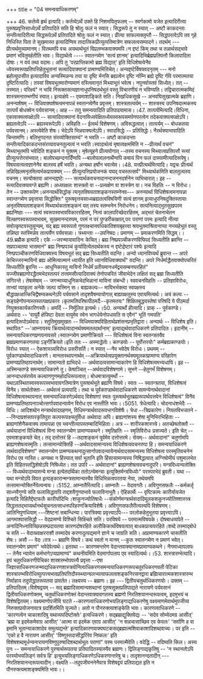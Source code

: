 +++
title = "04 समन्वयाधिकरणम्"

+++
46. कर्तव्ये हृर्थ इत्यादि। कर्तव्येऽर्थे उक्ते हि निशमयितृफलम् -- स्वर्गकामो यजेत इत्यादिरीत्या पुरूषप्रवृत्तिसाध्येऽर्थे प्रतिपादिते सति हि श्रोतुः फलं न स्यात्। सिद्धरूपे तु न स्यात् -- अष्टौ काकदन्ताः सन्तीत्यादिरीत्या सिद्धरूपेऽर्थे प्रतिपादिते श्रोतुः फलं न स्यात्। प्रीत्या साफल्यक्लृप्तौ -- सिद्धपरत्वेऽपि तव गृहे निधिस्ति पिता ते सुखमास्त इत्यादिण्विव तादात्विकप्रीत्युत्पतिमात्रेण सफलत्वसम्पादने। तदर्थम् --- प्रीत्यर्थमुच्यामानम्। वितथमपि वचः अयथार्थभूतं विप्रलम्भकवाक्यमपि।न द्दष्टं किम् तथा च तन्नार्थसद्भावे प्रमाणं भवितुमर्हतीति भावः। विद्यार्थत्वे ---- स्वातन्त्र्येण 'सत्यं ज्ञानम्' इत्यादिभिर्ब्रह्मप्रतिपत्तौ किलापादिता दोषाः। न वयं तथा वदामः। अपि तु 'परप्राप्तिकामो ब्रह्म विद्यात्' इति विधिशेषत्वेनैव ध्येयस्वरूपप्रतिपत्तिहेतुभूतानां सत्यादिवाक्यानां प्रामाण्यमितिचेत्। अन्यद्दष्टेर्विषयवदनृतम् --- मनो ब्रहोत्युपासीत इत्यादाविव अन्यस्मिन्नन्य तया या दृष्टि र्मनसि ब्रह्यत्वेन दृष्टि र्नाम्नि ब्रह्ये दृष्टि र्गवि परमात्मतया दृष्टिरित्यादिः। तस्यां विषयभूतमारोण्यमाणं वस्त्विवानृतं मिथ्याभूतं भवेत्ष। नपुनर्वास्तवं सिध्येत्। तत् -- तस्मात्। परिक्ष्यं" न भावि निरूक्तसत्यज्ञानाधुपनिषदर्थभुतं वस्तु विचारणीयं न भविण्यति। तद्विचारात्मकमिदं शास्त्रमनारम्भणीयं स्यात्। इत्याक्षेपे -- एवमाशाङ्किते सति। निखधिकसुखे -- अनवघिसुखात्मके ब्रहाणि। अनन्यशेषम् -- विधिवाक्यशेषत्वमनापन्नं स्वतान्त्र्येणैव प्रवृत्तम्। शास्त्रतात्पर्यम् -- शास्त्रस्य उपनिषदात्मकस्य तात्पर्यं बोधक्वेन पर्यवसानम्। आह -- ततु समन्वयादिति प्रतिपादयामास।।47. तात्पर्यमित्यादि।विधिना, एकावाक्यत्वपक्षेऽपि -- सत्यादिवाक्यानां वेदनाविध्यपेक्षितध्येयस्वरूपसमर्पणपरत्वेन तदेकवाक्यत्वपक्षेऽपि। ब्रह्यतत्वेऽपि --- ब्रह्यस्वरूपेऽपि। अविहति -- ईत्वर्थ विशेषणम्। अविरूद्धत्वात्। तात्पर्यम् -- बोधकतया पर्यवसानम्। अस्त्येवेति शेषः। भेदेऽपि भिन्नवाक्यत्वेऽपि। स्वादसिद्धेः -- प्रतिसिद्धेः। नैरर्थक्याभावादिति चिन्तामणिः। बलिभुगदनत संरव्योक्तिसाम्यं" न भवति -- अष्टौ काकदन्ताः सन्तीत्यादिकाकदन्तसंरव्यावचनतुल्यत्वं न भवति।स्वादार्थत्वं मृषात्वक्षममिति न --प्रीत्यर्थं वचनं" मिथ्याभूतमपि भवेदिति शङ्कनं न युक्तम्। मृषेत्यूहने प्रीत्ययोगात् --तस्य वचनस्य मिथ्यात्वप्रतिपत्तौ स्त्यां प्रीत्युत्पत्तेरसंभवात्। बालोपच्छन्दनादिँण्वपि --बालोपलालनार्थेण्वपि कषायं पिन फलं दास्यामीत्यादिरूपेषु। विषयसत्यत्वज्ञानेनैव बालस्य हर्षे भवति। अन्यथा हर्षोन भवत्येव।।48. यत्त्प्रीत्यर्थमित्यादि। यद्वचः प्रीत्यर्थं तन्निखिलमनृतमित्यर्भकप्रायक्यम् --- प्रीत्युत्पत्तिप्रयोजनकं यघद् वचस्तत्सर्वं" मिथ्यार्थकमिति बालतुल्यस्य वचनम्। सत्योक्तया आनन्दद्दष्टेः --- सत्यार्थकवचनादानन्दजननदर्शनेन व्यभिचारात्। इह -- स्त्यादिवाक्यावग्ते ब्रह्यणि। अध्यपक्षतः शास्त्रतो वा --प्रत्यक्षेण वा शास्त्रेण वा। नच विहतिः -- न विरोधः। तेन -- उक्तरूपेण।अनन्यार्थसिद्धोक् त्यनृतविषयताशङ्कनस्तम्नेनव--- अनन्यार्था विधिशेषत्वमनापन्ना स्वान्तन्त्र्येण प्रवृत्ताया सिद्धोक्तिः" पुरूषवृत्तयसाध्यब्रह्यतत्वविषयिणी सत्यं ज्ञानम् इत्याधुपनिषदुक्तिस्तायाः अनृतविषयताशङ्कनं मिथ्यार्थकताशङ्कनं यत् तस्य स्तम्भनेन निरोधनेन। सत्यनित्याद्भुतसुखपरम ब्रह्यनिष्ठाः --- सत्यं स्वरूपस्वभावविकाररहितम्, नित्यं कालपरिच्छेदरहितम्, अद्भतं चेतनाचेतन विलक्षणस्वरूपस्वभावम्, सुखमानन्दरुपम्, परमं न परं पुण्डरीकाक्षात्,परः पराणां परमः इत्यादि नीत्या सवोत्कृष्टवस्तुसून्यम्, यद् ब्रह्य स्वरूपतो गुणतक्ष्चानवधिकातिशयबृहत्त्वा श्रयभूतमाश्रितानाप्या नन्त्यहेभूतं वस्तु तन्निष्ठा स्तस्मिन्नेव तात्पर्येण पर्यवसन्नाः। त्रथ्यन्ताः --उपनिषदः। प्रमाणम् -- प्रमाकरणमिति सिद्धम्।।49.ब्रह्मैक इत्यादि। एके --जरन्मायावादिनः केचित्। ब्रह्य निष्प्रपञ्चीकरणविघिपदं सिध्यतीति ब्रवन्ति -- सप्रपञ्चतया भासमानं" ब्रह्य निण्प्रपञ्चं कुर्यादित्येतदर्थकस्य न द्दष्टेर्द्रष्टारं पश्येः इत्यादि निण्प्रपञ्चीकरणविधिवाक्यस्य विषयभूतं सद् ब्रह्य सिध्यतीति वदन्ति। अन्यो ध्यानविघ्यर्थं ब्रुवान्त -- अपरे केचिज्जरन्मायिनो ब्रह्य ओमित्यात्मानं ध्यायीत इति ध्यानविधिवाक्यार्थं" वदन्ति। अपरे निर्धर्माद्धैतवाक्योपचरितं सिध्यतीति ब्रुवन्ति -- आधुनिकास्तु मायिनो निर्धर्मं प्रतीयमानधर्मद्वयसम्बनघरहितं" यज्जीवब्रह्यणोरद्धैतमभेदस्तत्परं तत्त्वमसीत्यादिवाक्यं तेनोपचरितं जीवाभेदेन लक्षितं सद् ब्रह्म सिध्यतीति संगिरन्ते। तेषामेषाम् -- जगन्माय्याधुनिकभेदभिन्नानां मायिनां संबन्धी। स्ववचनविहतिः -- प्रतिज्ञाविरोधः, ताभ्यां व्याकुला अनेके जल्पा यस्मिन् सः। बाह्यकल्पः-- मायिभर्भक्त्या स्वपक्षस्य बौद्धपक्षआत्किचिद्वैषम्यकथनेऽपि पर्यवसाने तादृशवैषम्यायोगात् बाह्यपक्षतुस्य एवायमित्यर्थः। अयं कल्पः --सङ्ग्रहेणोपन्यस्तस्तत्पक्षप्रकारः।कृतमतिपरिषत्पीठमर्दैः--कृतमतयः" शिक्षितबुद्धयस्तेषां परिषदि ये पीठमर्दा नियुक्तकार्यकारिणस्तैः। अमर्दि -- निर्मूलित इत्यर्थः।।50. अन्यार्थो हीत्यादि। प्राक् -- पूर्वकाण्डे। अर्थवादः -- 'वायुर्वै क्षेपिष्टा देवता वायुमेव स्वेन भागधेयेनोपधावति स एवैनं" भूतिं गमयति' इत्यादिरूपोऽर्थवादः। स्तुतिमुखमुखतः -- विधिमवाक्यविहितार्थप्रशंसनप्रभृतिद्वारा। अन्यार्थः -- विधिशेष इति।स्थापितः" --'आम्नायस्य क्रियार्थत्वादानर्थक्यमततदर्थानाम्' इत्याद्यर्थवादाधिकरणे प्रतिपादितः। इदानीम् --समन्वयाधिकरणप्रणयनावसरे।स्वातन्त्र्येण प्रमाणीक्रियते --- विधिशेषत्वं विना स्वतन्त्रतयैव ब्रह्मप्रमाणकरणतया ऽङ्गीक्रियते।इति ततः -- अस्माद्धेतोः। काण्डयोः -- पूर्वोत्तरयोः" कर्मब्रह्यकाण्डयोः।विरोधः स्यात् -- ऐकशास्ञ्यविरोधः प्रसरीसर्ति। न स्यात् --नैव भवेदेष विरोधः। प्रथमम् -- पूर्वकाण्डार्थवादाधिकरणे। मानतास्थापनार्थम् --अक्रियार्थत्वप्रयुक्तानर्थक्यमूलकाप्रामाण्य परिहारेण प्रामण्यप्रतिष्ठापनार्थम्। सामान्यतो ह्यभिदधे -- अर्थवादत्वसामान्याकारेण हि विधिशेषत्वमभ्यधायि। इह --अस्मिन्काण्डे समन्वयाधिकरणे तु। केषाञ्चित् --अर्थवादविशेषणामे। सुभगे --हेतुगर्भं विशेषणम्। आनन्दाधसंरव्येय कल्याणगुणमहोदधिरूपत्वात्। बोधमात्रात्पुमर्थो -- यथाऽवस्थितस्वस्वरूपस्वभावावगतिमात्रेण पुरूषार्थभूते ब्रह्यणि विषये। स्वतः -- स्वतन्त्रतया, विधिशेषत्वं विनैव। सार्थतोक्ता-- अर्थवत्वं प्रत्यपादि। तथा च पूर्वकाण़्डार्थवादाधिकरणे सामन्येनार्थवादानां विधिशेषत्वस्थापनात् समन्वयाधिकरणेऽर्थवाद विशेषाणां स्वतः पुरूषार्थभूतब्रह्यरूपार्थवत्तवेन विधिशेषत्वं" विनैव प्रामण्यप्रतिष्ठापनाञ्चोत्सर्गापवादन्यायेन विरोध एव नास्तीति भावः।।5051. त्रेधेत्यादि। चोदनाधंशभेदैः -- विधिः। आदिशब्देन मन्त्रार्थवादग्रहणम्, विधिमन्त्रार्थवादरूपभागविशेषैः। त्रेधा --त्रिप्रकारेण। नियतविभजतने ---निन्दाप्रशंसापरकृतिपुरा कल्परूपाक्ष्चतुर्विधा अर्थवादा अपि। ब्राह्यणांशस्य शेषा मुनिभिरभिहिताः -- ब्राह्यणांशेनैकवाक्य तामापन्ना एव भवन्तीत्यापस्तम्बादिभिहिताः। अत्र -- शारीरकशास्त्र्त्रे। अतच्छेषतोक्तौ -- अर्थयादानां विधिशेषत्वं विना स्वातन्त्र्येण प्रामाण्यकथने। स्मृतिहतिः -- स्मृतिविरोधः प्रसज्यते। इति चेत् -- एवमाशङ्कयते चेत्। तद् दत्तोत्तरं हि --तदाशङ्कनं पूर्वमेव दत्तोत्तरमे। सेयम्-- अर्थवादानां" चतुर्णामपि ब्राह्यणशेषत्वस्मृतिः। तत्सामान्योक्तिर्हि --अर्थवादसामान्यस्य विधिशेषत्ववचनरुपा हि। समन्वयाधिकरणे त्वर्थवादविशेषणां" स्वातन्त्र्येण प्रामण्यकथनादुत्सार्गापवादन्यायेनार्थवादसामन्यस्य विधिशेषत्व परस्मृतिवचनेन विरोध एव नास्ति। अन्यथा न हिंस्यात् सर्वा भूतानि इति हिंसासामान्यस्य निषिद्धत्वात् अग्निषोमीयं पशुमालभेत इति विहितस्तद्धिशेषोऽपि निषिध्येत। तत उपरि -- अर्थवादानां" ब्राह्यणशेषत्ववचनादुपरि। मन्त्रविध्यन्यतोक्तिः -- विध्यर्थवादाम्यामन्ये मन्त्रा इत्येतदर्थिका ततोऽन्येमन्त्राः इत्युक्तिर्मन्त्रविध्योः" परस्परभेदं ब्रुवती। यथा --यथा मन्त्रोऽपि विवत इत्यङ्कारान्मन्त्रसामान्यस्यैव विधिभिन्नत्वपरतया नेया, तथेयमपि तत्सामान्योक्तिर्नेयेत्यन्वयः।।5152. आम्नातैरित्यादि। आम्नातैः -- वेदावगतैः। अविगुणसफलैः --कर्मकर्तृ साध्नवैगुण्ये सति फलासिद्धावपि ताद्दशवैगुण्याभावे फलाविनाभूतैः। ऐहिकार्थैः -- वृष्टिकामः कारीर्यायजेत इत्यादि विहितैर्द्दष्टफलैः कारीर्यादिभिः।शाकुनज्योतिषाधैः --संकोर्णमन्त्रार्थवादादिमूलकशकुनज्योतिश्शास्त्र्त्र सिद्धत्ततद्भाव्यर्थानर्थसूचनतत्साधनपरिहरणक्रियाविशेषैः। अविगुणसफलैरीत्यस्यपि विशेषणम्। आतिनिपुणधियाम् ---शिष्टनां सबान्धिन्या। पारत्रिक्या प्रवृत्त्याऽपि--- परलोकहेतुभूतया प्रवृत्त्याऽपि। आगमाश्वाससिद्धौ -- वेदप्रामण्ये विश्चिते सिक्ष्चिते सति। परविषये -- परमात्मविषयके। दोषबाधव्यपेते -- अनादिनिध्नाविच्छिन्नसम्प्रदायतया कारणदोषरहिते अलौकिकार्थविषयत्वात् बाधकप्रत्ययरहिते।शब्दे तस्माद्बोधे च सति -- वेदाख्याक्षरराशौ तस्मादेव करणादुत्पद्यमाने ज्ञाने च जाग्रति सति। अप्रामाण्यकारणे चासतीति शेषः। असौ -- वेदः।तत्र -- ब्रह्मणि विषये। कथं स्वतो न मानम् --कुतः स्वातन्त्र्येण न प्रमाणं भवेत्। स्वातन्त्र्येण प्रमाणं" भवेदेवेत्यर्थः। इतरथा -- कारणमन्तरेण वेदान्तवाक्यानामप्रामाण्यकथने। नैगमाध्वापलापः -- तेनैव न्यायेन कर्मभागेऽप्यप्रामाण्यं" कथनीयमिति वेदमार्गापलाप एव स्यादित्यर्थः।।53. शास्त्रारम्भेत्यादि। इयं चतुरधिकरणीपेचिका शास्रारम्भोपपत्त्यै प्रवृत्ता --एषा जिज्ञासाधिकरणजन्माद्यधिकरणशास्त्रयोनित्वाधिकरणसमन्वयाधिकरणरूपचतुरधिकरणवती पेटिका शास्त्रारम्भविरोधिव्युत्पत्त्यभावप्रतिपत्तिदौस्स्थ्यान्यलभ्यत्वाफलत्वशङ्कनिरसनद्वारा ब्रह्मिचारात्मकशास्त्रारम्भ निर्वाहाय तदुपोद्धातरूपतया प्रावर्तत। लक्ष्यस्य -- ब्रह्मणः। इह --- द्वितीयचतुर्थाधिकरणयोः। उक्तम् -- प्रतिपादितम्।विशेषद्वयम् -- सद् ब्रह्मादिसामान्यशब्दानां पुरुषसूक्तप्रतिपाद्यते नारायणे पर्यवसानं द्वितीयाधिकरणोक्तम्, चतुर्थाधिकरणोक्तं वेदान्तवाक्यावगतस्य ब्रह्मणो निरतिशयानन्दरूपत्वम्, इदमुभयं च विशेषद्वितयम्। वक्ष्यमाणोपजीवि घटते --कारणत्वाधिकरणोभयलिङ्गाद्यधिकरणेषु वक्ष्यमाणमेवार्थमुपजीव्य निरुक्तप्रयोजनायात्र प्रदर्शितमिति युज्यते। अतो न पौनरुक्त्याशङ्केति भावः। कारणत्वाधिकरणे -- 'कारणत्वेन चाकाशादिषु यथाव्यपदिष्टोक्तेः' इत्यधिकरणे। सद्ब्रह्मद्युक्तिवेद्यः -- 'सदेव सोम्येदमग्र आसीत्' 'ब्रह्म वा इदमेकमेवाग्र आसीत्' 'आत्मा वा इदमेक एवाग्र आसीत्' 'न सन्नचासाच्छिव एव केवलः' 'सर्वाणि ह वा इमानि भूतान्याकाशादेव समुत्पद्यन्ते' इत्यादिकारणवाक्यघटकसद्ब्रह्मात्मशिवाकाशादिशब्दवाच्यः। पर इति -- 'एको ह वै नारायण आसीत्' 'विष्णुस्तदासीद्धरिरेव निष्कलः' इति विशेषशब्दमूर्धन्यनारायणविष्णुपुरुषादिशब्दार्थभूतः पराणां" परमः परमात्मैवेति। वदेद्धि -- वदिष्यति किल। अस्य पुनः -- समन्वयाधिकरणे पुरुषार्थरूपतया प्रतिपादितस्यास्यैव ब्रह्मणः। द्विलिङ्गाद्यकृतिषु -- 'न स्थानतोऽपि परस्योभयलिङ्गं सर्वत्र हि' इत्युभयलिङ्गाधिकरणेऽधिकरणान्तरेषु च। तादृशानन्दतादीन् --- निरतिशयानन्दरूपत्वादीन्। वक्ष्यति --तदुपजीवननेनैवात्र विशेषद्वयं प्रतिपाद्यत इति न पौनरुक्त्यमाशङ्क्यमिति भावः।।